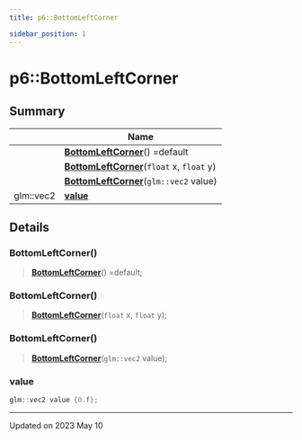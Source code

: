 ```yaml
---
title: p6::BottomLeftCorner

sidebar_position: 1
---
```


# p6::BottomLeftCorner







## Summary

|                | Name           |
| -------------- | -------------- |
| | **[BottomLeftCorner](/reference/Types/bottom_left_corner#bottomleftcorner)**() =default |
| | **[BottomLeftCorner](/reference/Types/bottom_left_corner#bottomleftcorner)**(`float` x, `float` y) |
| | **[BottomLeftCorner](/reference/Types/bottom_left_corner#bottomleftcorner)**(`glm::vec2` value) |
| glm::vec2 | **[value](/reference/Types/bottom_left_corner#value)**  |

## Details


### BottomLeftCorner()

> **[BottomLeftCorner](/reference/Types/bottom_left_corner#bottomleftcorner)**() =default;



### BottomLeftCorner()

> **[BottomLeftCorner](/reference/Types/bottom_left_corner#bottomleftcorner)**(`float` x, `float` y);



### BottomLeftCorner()

> **[BottomLeftCorner](/reference/Types/bottom_left_corner#bottomleftcorner)**(`glm::vec2` value);





### value

```cpp
glm::vec2 value {0.f};
```


-------------------------------

Updated on 2023 May 10